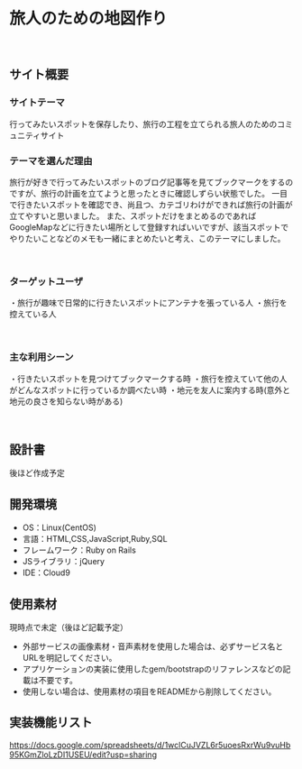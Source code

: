 # 旅人のための地図作り<!--ここにアプリ名を入力-->
​
## サイト概要
### サイトテーマ
行ってみたいスポットを保存したり、旅行の工程を立てられる旅人のためのコミュニティサイト<!--何を『目的』とし、どのような『分類』なのかを簡潔に書く-->
​
### テーマを選んだ理由
旅行が好きで行ってみたいスポットのブログ記事等を見てブックマークをするのですが、旅行の計画を立てようと思ったときに確認しずらい状態でした。
一目で行きたいスポットを確認でき、尚且つ、カテゴリわけができれば旅行の計画が立てやすいと思いました。
また、スポットだけをまとめるのであればGoogleMapなどに行きたい場所として登録すればいいですが、該当スポットでやりたいことなどのメモも一緒にまとめたいと考え、このテーマにしました。
<!--なぜこのようなテーマにしたかを説明する-->
​
### ターゲットユーザ
・旅行が趣味で日常的に行きたいスポットにアンテナを張っている人
・旅行を控えている人
<!--誰に使ってもらうかを具体的に記載する-->
​
### 主な利用シーン
・行きたいスポットを見つけてブックマークする時
・旅行を控えていて他の人がどんなスポットに行っているか調べたい時
・地元を友人に案内する時(意外と地元の良さを知らない時がある)
<!--どのような時に使うのかの状況を記載すること-->
​
## 設計書
後ほど作成予定<!--テーマを設定・提出する時点では不要です-->
​
## 開発環境
- OS：Linux(CentOS)
- 言語：HTML,CSS,JavaScript,Ruby,SQL
- フレームワーク：Ruby on Rails
- JSライブラリ：jQuery
- IDE：Cloud9
​
## 使用素材
現時点で未定（後ほど記載予定）
- 外部サービスの画像素材・音声素材を使用した場合は、必ずサービス名とURLを明記してください。
- アプリケーションの実装に使用したgem/bootstrapのリファレンスなどの記載は不要です。
- 使用しない場合は、使用素材の項目をREADMEから削除してください。

## 実装機能リスト
https://docs.google.com/spreadsheets/d/1wclCuJVZL6r5uoesRxrWu9vuHb95KGmZloLzDI1USEU/edit?usp=sharing